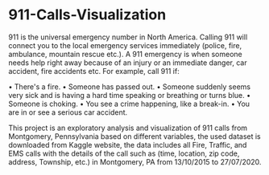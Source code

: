# 911-Calls-Visualization
911 is the universal emergency number in North America. Calling 911 will connect you to the local emergency services immediately (police, fire, ambulance, mountain rescue etc.). A 911 emergency is when someone needs help right away because of an injury or an immediate danger, car accident, fire accidents etc. For example, call 911 if:

• There's a fire.
• Someone has passed out.
• Someone suddenly seems very sick and is having a hard time speaking or breathing or turns blue.
• Someone is choking.
• You see a crime happening, like a break-in.
• You are in or see a serious car accident.

This project is an exploratory analysis and visualization of 911 calls from Montgomery, Pennsylvania based on different variables, the used dataset is downloaded from Kaggle website, the data includes all Fire, Traffic, and EMS calls with the details of the call such as (time, location, zip code, address, Township, etc.) in Montgomery, PA from 13/10/2015 to 27/07/2020.
